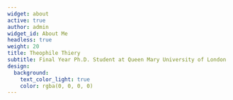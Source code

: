 ```yaml
---
widget: about
active: true
author: admin
widget_id: About Me
headless: true
weight: 20
title: Theophile Thiery
subtitle: Final Year Ph.D. Student at Queen Mary University of London
design:
  background:
    text_color_light: true
    color: rgba(0, 0, 0, 0)
---
```

